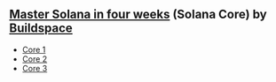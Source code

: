 ## [Master Solana in four weeks](https://buildspace.so/solana-core) (Solana Core) by [Buildspace](https://buildspace.so)

- [Core 1](https://github.com/skdonepudi/solanacore-buildspace/tree/main/Core%2001) 
- [Core 2](https://github.com/skdonepudi/solanacore-buildspace/tree/main/Core%2002)
- [Core 3](https://github.com/skdonepudi/solanacore-buildspace/tree/main/Core%2003)